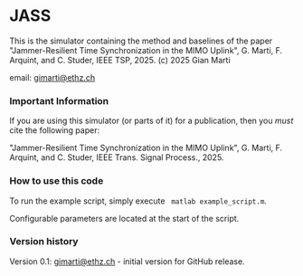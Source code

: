 # JASS

This is the simulator containing the method and baselines of the paper 
"Jammer-Resilient Time Synchronization in the MIMO Uplink", G. Marti, F. Arquint, and C. Studer, IEEE TSP, 2025.
(c) 2025 Gian Marti

email: gimarti@ethz.ch

### Important Information

 If you are using this simulator (or parts of it) for a publication, then you _must_ cite the following paper:
 
"Jammer-Resilient Time Synchronization in the MIMO Uplink", G. Marti, F. Arquint, and C. Studer, IEEE Trans. Signal Process., 2025.

### How to use this code

To run the example script, simply execute ``` matlab example_script.m```. 

Configurable parameters are located at the start of the script. 

### Version history

Version 0.1: gimarti@ethz.ch - initial version for GitHub release.